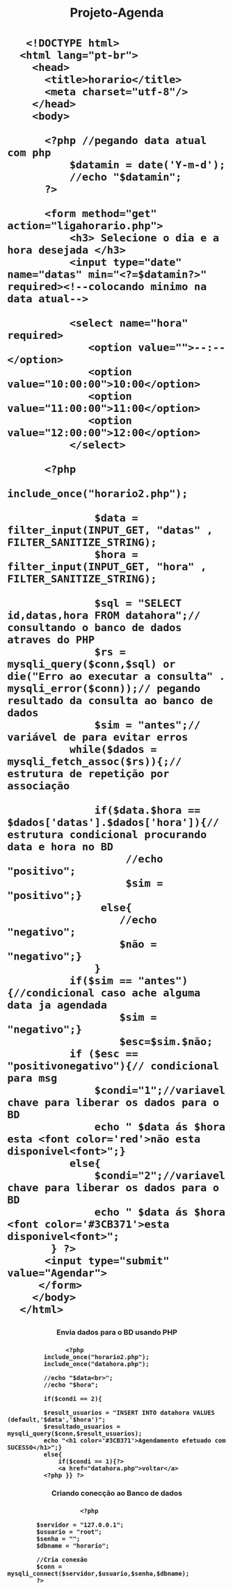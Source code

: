 <h1 align="center"> Projeto-Agenda <h1>
     
       <!DOCTYPE html>
      <html lang="pt-br">
        <head>
          <title>horario</title>
          <meta charset="utf-8"/>
        </head>
        <body>

          <?php //pegando data atual com php
              $datamin = date('Y-m-d');
              //echo "$datamin";
          ?>

          <form method="get" action="ligahorario.php"> 
              <h3> Selecione o dia e a hora desejada </h3>
              <input type="date" name="datas" min="<?=$datamin?>" required><!--colocando minimo na data atual-->

              <select name="hora" required>
                 <option value="">--:--</option>
                 <option value="10:00:00">10:00</option>
                 <option value="11:00:00">11:00</option>
                 <option value="12:00:00">12:00</option>
              </select>

          <?php 
              include_once("horario2.php");

                  $data = filter_input(INPUT_GET, "datas" , FILTER_SANITIZE_STRING);
                  $hora = filter_input(INPUT_GET, "hora" , FILTER_SANITIZE_STRING);

                  $sql = "SELECT id,datas,hora FROM datahora";// consultando o banco de dados atraves do PHP 
                  $rs = mysqli_query($conn,$sql) or die("Erro ao executar a consulta" . mysqli_error($conn));// pegando resultado da consulta ao banco de dados
                  $sim = "antes";// variável de para evitar erros
              while($dados = mysqli_fetch_assoc($rs)){;// estrutura de repetição por associação

                  if($data.$hora == $dados['datas'].$dados['hora']){// estrutura condicional procurando data e hora no BD
                       //echo "positivo";
                       $sim = "positivo";}   
                   else{
                      //echo "negativo";
                      $não = "negativo";}
                  }  
              if($sim == "antes"){//condicional caso ache alguma data ja agendada
                      $sim = "negativo";}
                      $esc=$sim.$não;
              if ($esc == "positivonegativo"){// condicional para msg
                  $condi="1";//variavel chave para liberar os dados para o BD
                  echo " $data ás $hora esta <font color='red'>não esta disponivel<font>";}
              else{ 
                  $condi="2";//variavel chave para liberar os dados para o BD
                  echo " $data ás $hora <font color='#3CB371'>esta disponivel<font>";
           } ?>
          <input type="submit" value="Agendar">
         </form>
        </body>
      </html>     
   <h3 align="center">  Envia dados para o BD usando PHP <h3>
  
                    <?php
              include_once("horario2.php");
              include_once("datahora.php");

              //echo "$data<br>";
              //echo "$hora";

              if($condi == 2){

              $result_usuarios = "INSERT INTO datahora VALUES (default,'$data','$hora')";                
              $resultado_usuarios = mysqli_query($conn,$result_usuarios);
              echo "<h1 color='#3CB371'>Agendamento efetuado com SUCESSO</h1>";}
              else{
                  if($condi == 1){?>
                  <a href="datahora.php">voltar</a>
              <?php }} ?>
              
   <h3 align="center"> Criando conecção ao Banco de dados <h3>

                        <?php

            $servidor = "127.0.0.1";
            $usuario = "root";
            $senha = "";
            $dbname = "horario";

            //Cria conexão
            $conn = mysqli_connect($servidor,$usuario,$senha,$dbname);
            ?>

